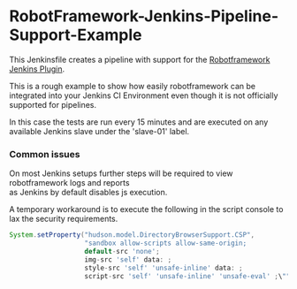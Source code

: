 # RobotFramework-Jenkins-Pipeline-Support-Example
This Jenkinsfile creates a pipeline with support for the [Robotframework Jenkins Plugin](https://plugins.jenkins.io/robot).

This is a rough example to show how easily robotframework can be integrated into your Jenkins CI Environment even though it is not officially supported for pipelines. 

In this case the tests are run every 15 minutes and are executed on any available Jenkins slave under the 'slave-01' label.

### Common issues
On most Jenkins setups further steps will be required to view robotframework logs and reports  
as Jenkins by default disables js execution.  

A temporary workaround is to execute the following in the script console to lax the security requirements.
```GROOVY
System.setProperty("hudson.model.DirectoryBrowserSupport.CSP",
                   "sandbox allow-scripts allow-same-origin;
                   default-src 'none';
                   img-src 'self' data: ;
                   style-src 'self' 'unsafe-inline' data: ;
                   script-src 'self' 'unsafe-inline' 'unsafe-eval' ;\"");
```

